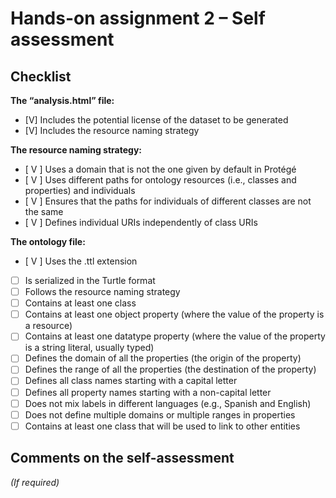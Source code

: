 # Hands-on assignment 2 – Self assessment

## Checklist

**The “analysis.html” file:**

- [V] Includes the potential license of the dataset to be generated
- [V] Includes the resource naming strategy

**The resource naming strategy:**

- [ V ] Uses a domain that is not the one given by default in Protégé
- [ V ] Uses different paths for ontology resources (i.e., classes and properties) and individuals
- [ V ] Ensures that the paths for individuals of different classes are not the same
- [ V ] Defines individual URIs independently of class URIs

**The ontology file:**

- [ V ] Uses the .ttl extension
- [ ] Is serialized in the Turtle format
- [ ] Follows the resource naming strategy
- [ ] Contains at least one class
- [ ] Contains at least one object property (where the value of the property is a resource)
- [ ] Contains at least one datatype property (where the value of the property is a string literal, usually typed)
- [ ] Defines the domain of all the properties (the origin of the property)
- [ ] Defines the range of all the properties (the destination of the property)
- [ ] Defines all class names starting with a capital letter
- [ ] Defines all property names starting with a non-capital letter
- [ ] Does not mix labels in different languages (e.g., Spanish and English)
- [ ] Does not define multiple domains or multiple ranges in properties
- [ ] Contains at least one class that will be used to link to other entities

## Comments on the self-assessment
_(If required)_